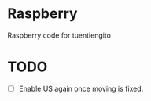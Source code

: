 Raspberry
=========
Raspberry code for tuentiengito

TODO
====
* [ ] Enable US again once moving is fixed.
